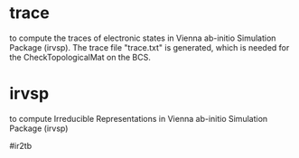 # trace
to compute the traces of electronic states in Vienna ab-initio Simulation Package (irvsp).
The trace file "trace.txt" is generated, which is needed for the CheckTopologicalMat on the BCS.



# irvsp
to compute Irreducible Representations in Vienna ab-initio Simulation Package (irvsp)


#ir2tb

